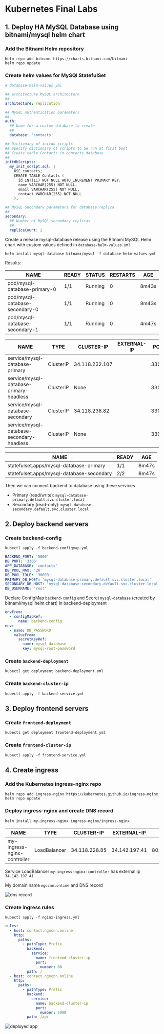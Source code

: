 # Kubernetes Final Labs

## 1. Deploy HA MySQL Database using bitnami/mysql helm chart

### Add the Bitnami Helm repository

    helm repo add bitnami https://charts.bitnami.com/bitnami
    helm repo update

### Create helm values for MySQl StatefulSet

```yaml
# database-helm-values.yml

## architecture MySQL architecture
##
architecture: replication

## MySQL Authentication parameters
##
auth:
  ## Name for a custom database to create
  ##
  database: 'contacts'

## Dictionary of initdb scripts
## Specify dictionary of scripts to be run at first boot
## Create table Contacts in contacts database
##
initdbScripts:
  my_init_script.sql: |
    USE contacts;
    CREATE TABLE Contacts (
      id INT(11) NOT NULL AUTO_INCREMENT PRIMARY KEY,
      name VARCHAR(255) NOT NULL,
      email VARCHAR(255) NOT NULL,
      contact VARCHAR(255) NOT NULL
    );

## MySQL Secondary parameters for database replica
##
secondary:
  ## Number of MySQL secondary replicas
  ##
  replicaCount: 2
```

Create a release mysql-database release using the Bitnami MySQL Helm chart with custom values defined in `database-helm-values.yml`

    helm install mysql-database bitnami/mysql -f database-helm-values.yml

Results:

| NAME                           | READY | STATUS  | RESTARTS | AGE   |
| ------------------------------ | ----- | ------- | -------- | ----- |
| pod/mysql-database-primary-0   | 1/1   | Running | 0        | 8m43s |
| pod/mysql-database-secondary-0 | 1/1   | Running | 0        | 8m43s |
| pod/mysql-database-secondary-1 | 1/1   | Running | 0        | 4m47s |

| NAME                                      | TYPE      | CLUSTER-IP     | EXTERNAL-IP | PORT(S)  | AGE   |
| ----------------------------------------- | --------- | -------------- | ----------- | -------- | ----- |
| service/mysql-database-primary            | ClusterIP | 34.118.232.107 |             | 3306/TCP | 8m47s |
| service/mysql-database-primary-headless   | ClusterIP | None           |             | 3306/TCP | 8m47s |
| service/mysql-database-secondary          | ClusterIP | 34.118.238.82  |             | 3306/TCP | 8m47s |
| service/mysql-database-secondary-headless | ClusterIP | None           |             | 3306/TCP | 8m47s |

| NAME                                      | READY | AGE   |
| ----------------------------------------- | ----- | ----- |
| statefulset.apps/mysql-database-primary   | 1/1   | 8m47s |
| statefulset.apps/mysql-database-secondary | 2/2   | 8m47s |

Then we can connect backend to database using these services

- Primary (read/write): `mysql-database-primary.default.svc.cluster.local`
- Secondary (read-only): `mysql-database-secondary.default.svc.cluster.local`

## 2. Deploy backend servers

### Create backend-config

    kubectl apply -f backend-configmap.yml

```yaml
BACKEND_PORT: '5000'
DB_PORT: '3306'
APP_DATABASE: 'contacts'
DB_POOL_MAX: '20'
DB_POOL_IDLE: '30000'
PRIMARY_DB_HOST: 'mysql-database-primary.default.svc.cluster.local'
SECONDARY_DB_HOST: 'mysql-database-secondary.default.svc.cluster.local'
DB_USERNAME: 'root'
```

Declare ConfigMap `backend-config` and Secret `mysql-database` (created by bitnami/mysql helm chart) in backend-deployment

```yaml
envFrom:
  - configMapRef:
      name: backend-config
env:
  - name: DB_PASSWORD
    valueFrom:
      secretKeyRef:
        name: mysql-database
        key: mysql-root-password
```

### Create `backend-deployment`

    kubectl get deployment backend-deployment.yml

### Create `backend-cluster-ip`

    kubectl apply -f backend-service.yml

## 3. Deploy frontend servers

### Create `frontend-deployment`

    kubectl get deployment frontend-deployment.yml

### Create `frontend-cluster-ip`

    kubectl apply -f frontend-service.yml

## 4. Create ingress

### Add the Kubernetes ingress-nginx repo

    helm repo add ingress-nginx https://kubernetes.github.io/ingress-nginx
    helm repo update

### Deploy ingress-nginx and create DNS record

    helm install my-ingress-nginx ingress-nginx/ingress-nginx

| NAME                        | TYPE         | CLUSTER-IP    | EXTERNAL-IP   | PORT(S)                    | AGE   |
| --------------------------- | ------------ | ------------- | ------------- | -------------------------- | ----- |
| my-ingress-nginx-controller | LoadBalancer | 34.118.228.85 | 34.142.197.41 | 80:31722/TCP,443:31268/TCP | 2m51s |

Service LoadBalancer `my-ingress-nginx-controller` has external ip `34.142.197.41`

My domain name `ngocnn.online` and DNS record

![dns record](./materials/dns-record.png)

### Create ingress rules

    kubectl apply -f nginx-ingress.yml

```yaml
rules:
  - host: contact.ngocnn.online
    http:
      paths:
        - pathType: Prefix
          backend:
            service:
              name: frontend-cluster-ip
              port:
                number: 80
          path: /
  - host: contact.ngocnn.online
    http:
      paths:
        - pathType: Prefix
          backend:
            service:
              name: backend-cluster-ip
              port:
                number: 5000
          path: /api
```

![deployed app](./materials/deployed-app.png)
